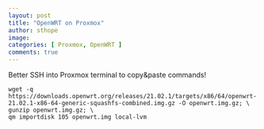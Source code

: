 ```yaml
---
layout: post
title: "OpenWRT on Proxmox"
author: sthope
image: 
categories: [ Proxmox, OpenWRT ]
comments: true
---
```


Better SSH into Proxmox terminal to copy&paste commands!


```
wget -q https://downloads.openwrt.org/releases/21.02.1/targets/x86/64/openwrt-21.02.1-x86-64-generic-squashfs-combined.img.gz -O openwrt.img.gz; \
gunzip openwrt.img.gz; \
qm importdisk 105 openwrt.img local-lvm
```

